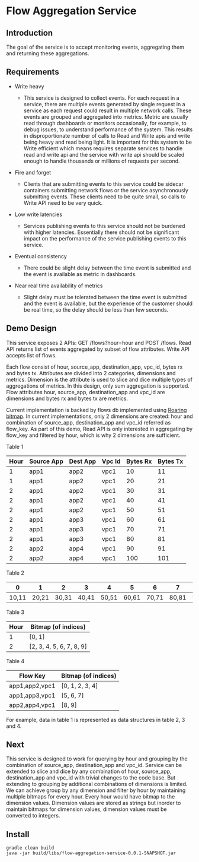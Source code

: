 # Flow Aggregation Service
## Introduction
The goal of the service is to accept monitoring events, aggregating them and returning these aggregations.

## Requirements
- Write heavy
    - This service is designed to collect events. For each request in a service, there are multiple events generated by 
  single request in a service as each request could result in multiple network calls. These events are grouped and aggregated
  into metrics. Metric are usually read through dashboards or monitors occasionally, for example, to debug issues, to
  understand performance of the system. This results in disproportionate number of calls to Read and Write apis and write
  being heavy and read being light. It is important for this system to be Write efficient which means requires separate
  services to handle read and write api and the service with write api should be scaled enough to handle thousands or 
  millions of requests per second.
- Fire and forget
    - Clients that are submitting events to this service could be sidecar containers submitting network flows or the service
  asynchronously submitting events. These clients need to be quite small, so calls to Write API need to be very quick.
  
- Low write latencies
  - Services publishing events to this service should not be burdened with higher latencies. Essentially there should not 
  be significant impact on the performance of the service publishing events to this service.
- Eventual consistency
  - There could be slight delay between the time event is submitted and the event is available as metric in dashboards.
- Near real time availability of metrics
  - Slight delay must be tolerated between the time event is submitted and the event is available, but the experience of
  the customer should be real time, so the delay should be less than few seconds.
  
## Demo Design
This service exposes 2 APIs: GET /flows?hour=hour and POST /flows. Read API returns list of events aggregated by
subset of flow attributes. Write API accepts list of flows.

Each flow consist of hour, source_app, destination_app, vpc_id, bytes rx and bytes tx. Attributes are divided into 
2 categories, dimensions and metrics. Dimension is the attribute is used to slice and dice multiple types of aggregations
of metrics. In this design, only sum aggregation is supported. Flow attributes hour, source_app, destination_app and vpc_id 
are dimensions and bytes rx and bytes tx are metrics. 

Current implementation is backed by flows db implemented using [Roaring bitmap](https://github.com/RoaringBitmap/RoaringBitmap).
In current implementations, only 2 dimensions are created: hour and combination of source_app, destination_app and vpc_id
referred as flow_key. As part of this demo, Read API is only interested in aggregating by flow_key and filtered by hour, 
which is why 2 dimensions are sufficient.

Table 1

| Hour | Source App | Dest App | Vpc Id  | Bytes Rx | Bytes Tx |     
|------|------------|----------|---------|----------|----------|
| 1    | app1       | app2     | vpc1    | 10       | 11       |
| 1    | app1       | app2     | vpc1    | 20       | 21       |     
| 2    | app1       | app2     | vpc1    | 30       | 31       |    
| 2    | app1       | app2     | vpc1    | 40       | 41       |   
| 2    | app1       | app2     | vpc1    | 50       | 51       |       
| 2    | app1       | app3     | vpc1    | 60       | 61       |      
| 2    | app1       | app3     | vpc1    | 70       | 71       |     
| 2    | app1       | app3     | vpc1    | 80       | 81       |    
| 2    | app2       | app4     | vpc1    | 90       | 91       |   
| 2    | app2       | app4     | vpc1    | 100      | 101      |  

Table 2

| 0     | 1     | 2     | 3     | 4     | 5     | 6     | 7     | 8     | 9       |   
|-------|-------|-------|-------|-------|-------|-------|-------|-------|---------|
| 10,11 | 20,21 | 30,31 | 40,41 | 50,51 | 60,61 | 70,71 | 80,81 | 90,91 | 100,101 |

Table 3

| Hour  | Bitmap (of indices)      |   
|-------|--------------------------|
| 1     | [0, 1]                   |
| 2     | [2, 3, 4, 5, 6, 7, 8, 9] |

Table 4

| Flow Key       | Bitmap (of indices) |   
|----------------|---------------------|
| app1,app2,vpc1 | [0, 1, 2, 3, 4]     |
| app1,app3,vpc1 | [5, 6, 7]           |
| app2,app4,vpc1 | [8, 9]              |

For example, data in table 1 is represented as data structures in table 2, 3 and 4.

## Next
This service is designed to work for querying by hour and grouping by the combination of source_app, destination_app and 
vpc_id. Service can be extended to slice and dice by any combination of hour, source_app, destination_app and vpc_id with
trivial changes to the code base. But extending to grouping by additional combinations of dimensions is limited. We can 
achieve group by any dimension and filter by hour by maintaining multiple bitmaps for every hour. Every hour would have 
bitmap to the dimension values. Dimension values are stored as strings but inorder to maintain bitmaps for 
dimension values, dimension values must be converted to integers.

## Install
```
gradle clean build
java -jar build/libs/flow-aggregation-service-0.0.1-SNAPSHOT.jar
```



